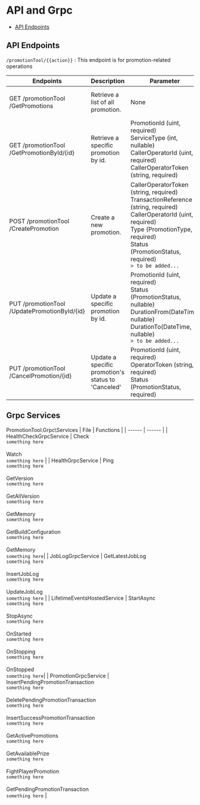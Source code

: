 # API and Grpc
- [API Endpoints](#api-endpoints)

## API Endpoints
`/promotionTool/{{action}}` : This endpoint is for promotion-related operations

|  Endpoints | Description | Parameter | Response |
| ------ | ------ | ------ | ------ |
| GET /promotionTool<br>/GetPromotions | Retrieve a list of all promotion. | None<img width=400/> | Returns an array of promotion objects. |
| GET /promotionTool<br>/GetPromotionById/{id} | Retrieve a specific promotion by id. | PromotionId (uint, required)<br>ServiceType (int, nullable)<br>CallerOperatorId (uint, required)<br>CallerOperatorToken (string, required) | Returns the promotion object corresponding to the provided id. |
| POST /promotionTool<br>/CreatePromotion | Create a new promotion. | CallerOperatorToken (string, required)<br>TransactionReference (string, required)<br>CallerOperatorId (uint, required)<br>Type (PromotionType, required)<br>Status (PromotionStatus, required)<br>`> to be added...` | Returns created promotion object |
| PUT /promotionTool<br>/UpdatePromotionById/{id} | Update a specific promotion by id. | PromotionId (uint, required)<br>Status (PromotionStatus, nullable)<br>DurationFrom(DateTime, nullable)<br>DurationTo(DateTime, nullable)<br>`> to be added...` | Returns the updated promotion object. |
| PUT /promotionTool<br>/CancelPromotion/{id} | Update a specific promotion's status to 'Canceled' | PromotionId (uint, required)<br>OperatorToken (string, required)<br>Status (PromotionStatus, required)<br> | Returns the updated status promotion object. |

## Grpc Services
PromotionTool.Grpc\Services
| File | Functions |
| ------ | ------ |
| HealthCheckGrpcService | Check<br>`something here`<br><br>Watch<br>`something here` |
| HealthGrpcService | Ping<br>`something here`<br><br>GetVersion<br>`something here`<br><br>GetAllVersion<br>`something here`<br><br>GetMemory<br>`something here`<br><br>GetBuildConfiguration<br>`something here`<br> <br>GetMemory<br>`something here`|
| JobLogGrpcService | GetLatestJobLog<br>`something here`<br><br>InsertJobLog<br>`something here`<br><br>UpdateJobLog<br>`something here` |
| LifetimeEventsHostedService | StartAsync<br>`something here`<br><br>StopAsync<br>`something here`<br><br>OnStarted<br>`something here`<br><br>OnStopping<br>`something here`<br><br>OnStopped<br>`something here`|
| PromotionGrpcService | InsertPendingPromotionTransaction<br>`something here`<br><br>DeletePendingPromotionTransaction<br>`something here`<br><br>InsertSuccessPromotionTransaction<br>`something here`<br><br>GetActivePromotions<br>`something here`<br><br>GetAvailablePrize<br>`something here`<br><br>FightPlayerPromotion<br>`something here`<br><br>GetPendingPromotionTransaction<br>`something here` |
